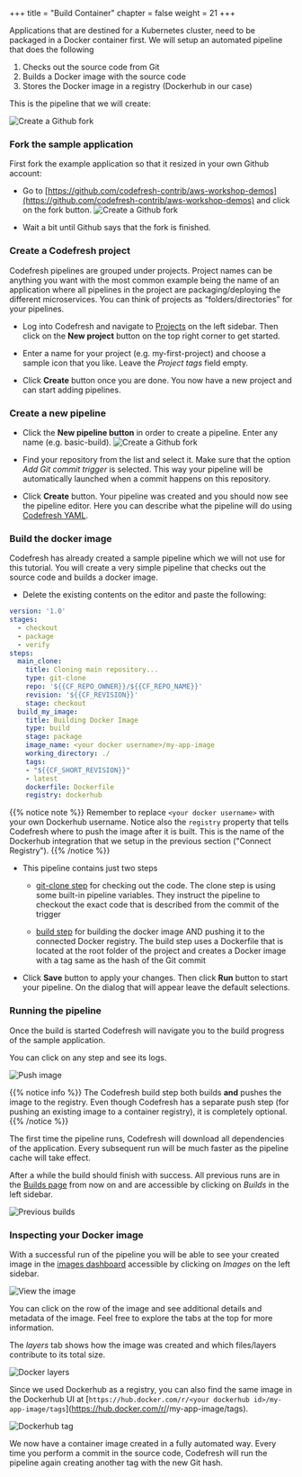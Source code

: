 +++
title = "Build Container"
chapter = false
weight = 21
+++

Applications that are destined for a Kubernetes cluster, need to be packaged in a Docker container first. We will setup an automated pipeline that does the following

1. Checks out the source code from Git
2. Builds a Docker image with the source code
3. Stores the Docker image in a registry (Dockerhub in our case)

This is the pipeline that we will create:

![Create a Github fork](/images/basic_ci/pipeline-overview.png)

### Fork the sample application

First fork the example application so that it resized in your own Github account:

- Go to [https://github.com/codefresh-contrib/aws-workshop-demos](https://github.com/codefresh-contrib/aws-workshop-demos) and click on the fork button.
![Create a Github fork](/images/basic_ci/fork.png)

- Wait a bit until Github says that the fork is finished.

### Create a Codefresh project

Codefresh pipelines are grouped under projects. Project names can be anything you want with the most common example being the name of an application where all pipelines in the project are packaging/deploying the different microservices. You can think of projects as “folders/directories” for your pipelines.

- Log into Codefresh and navigate to [Projects](https://g.codefresh.io/projects/) on the left sidebar. Then click on the **New project** button on the top right corner to get started.

- Enter a name for your project (e.g. my-first-project) and choose a sample icon that you like. Leave the *Project tags* field empty.

- Click **Create** button once you are done. You now have a new project and can start adding pipelines.

### Create a new pipeline

- Click the **New pipeline button** in order to create a pipeline. Enter any name (e.g. basic-build).
![Create a Github fork](/images/basic_ci/create-pipeline.png)

- Find your repository from the list and select it. Make sure that the option *Add Git commit trigger* is selected. This way your pipeline will be automatically launched when a commit happens on this repository.

- Click **Create** button. Your pipeline was created and you should now see the pipeline editor. Here you can describe what the pipeline will do using [Codefresh YAML](https://codefresh.io/docs/docs/codefresh-yaml/what-is-the-codefresh-yaml/).

### Build the docker image

Codefresh has already created a sample pipeline which we will not use for this tutorial. You will create a very simple pipeline that checks out the source code and builds a docker image. 

- Delete the existing contents on the editor and paste the following:
```yaml
version: '1.0'
stages:
  - checkout
  - package
  - verify
steps:
  main_clone:
    title: Cloning main repository...
    type: git-clone
    repo: '${{CF_REPO_OWNER}}/${{CF_REPO_NAME}}'
    revision: '${{CF_REVISION}}'
    stage: checkout
  build_my_image:
    title: Building Docker Image
    type: build
    stage: package
    image_name: <your docker username>/my-app-image
    working_directory: ./
    tags:
    - "${{CF_SHORT_REVISION}}"
    - latest
    dockerfile: Dockerfile
    registry: dockerhub
 ```     
 {{% notice note %}}
Remember to replace `<your docker username>` with your own Dockerhub username. Notice also the `registry` property that tells Codefresh where to push the image after it is built. This is the name of the Dockerhub integration that we setup in the previous section ("Connect Registry").
{{% /notice %}}

- This pipeline contains just two steps
  - [git-clone step](https://codefresh.io/docs/docs/codefresh-yaml/steps/git-clone/) for checking out the code. The clone step is using some built-in pipeline variables. They instruct the pipeline to checkout the exact code that is described from the commit of the trigger

  - [build step](https://codefresh.io/docs/docs/codefresh-yaml/steps/build/) for building the docker image AND pushing it to the connected Docker registry. The build step uses a Dockerfile that is located at the root folder of the project and creates a Docker image with a tag same as the hash of the Git commit

- Click **Save** button to apply your changes. Then click **Run** button to start your pipeline. On the dialog that will appear leave the default selections.

### Running the pipeline

Once the build is started Codefresh will navigate you to the build progress of the sample application.

You can click on any step and see its logs.

![Push image](/images/basic_ci/image-push.png)

 {{% notice info %}}
The Codefresh build step both builds **and** pushes the image to the registry. Even though Codefresh has a separate push step (for pushing an existing image to a container registry), it is completely optional.
{{% /notice %}}

The first time the pipeline runs, Codefresh will download all dependencies of the application. Every subsequent run will be much faster as the pipeline cache will take effect.

After a while the build should finish with success. All previous runs are in the [Builds page](https://g.codefresh.io/builds2) from now on and are accessible by clicking on *Builds* in the left sidebar.

![Previous builds](/images/basic_ci/builds.png)

### Inspecting your Docker image

With a successful run of the pipeline you will be able to see your created image in the [images dashboard](https://g.codefresh.io/images/) accessible by clicking on *Images* on the left sidebar.

![View the image](/images/basic_ci/registry.png)

You can click on the row of the image and see additional details and metadata of the image. Feel free to explore the tabs at the top for more information.

The *layers* tab shows how the image was created and which files/layers contribute to its total size.

![Docker layers](/images/basic_ci/layers.png)

Since we used Dockerhub as a registry, you can also find the same image in the Dockerhub UI at [`https://hub.docker.com/r/<your dockerhub id>/my-app-image/tags`](https://hub.docker.com/r/<your dockerhub id>/my-app-image/tags).

![Dockerhub tag](/images/basic_ci/dockerhub.png)

We now have a container image created in a fully automated way. Every time you perform a commit in the source code, Codefresh will run the pipeline again creating another tag with the new Git hash.